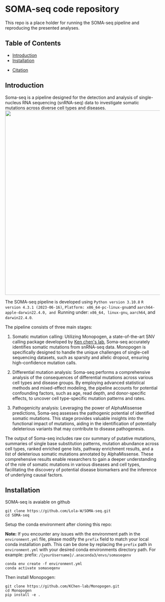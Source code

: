 # SOMA-seq code repository
This repo is a place holder for running the SOMA-seq pipeline and reproducing the presented analyses.

## Table of Contents

[//]: # 

* [Introduction](#introduction)
* [Installation](#installation)
<!-- * [Quick Start](#quick-start)
  * [Data preprocess](#data-preprocess)
  * [Germline SNV calling](#germline-snv-calling)
* [Germline SNV calling from snRNA-seq](#germline-snv-calling-from-snRNA-seq)
  * [variant calling](#variant-calling)
  * [genotyping accuracy evaluation](#genotyping-accuracy-evaluation)
  * [ancestry identification](#ancestry-identification)
* [Somatic SNV calling from scRNA-seq](#somatic-snv-calling-from-scrna-seq)
  * [preprocess](#preprocess)
  * [germline calling](#germline-calling)
  * [ld refinement on putative somatic SNVs](#ld-refinement-on-putative-somatic-SNVs)
* [FAQs](#faqs) -->
* [Citation](#citation)

[//]: # 

## Introduction
Soma-seq is a pipeline designed for the detection and analysis of single-nucleus RNA sequencing (snRNA-seq) data to investigate somatic mutations across diverse cell types and diseases. 
<image src="./resources/OverviewPipeline.png" width="600"> 

The SOMA-seq pipeline is developed using `Python version 3.10.8`
`R version 4.3.1 (2023-06-16)`, `Platform: x86_64-pc-linux-gnu`and `aarch64-apple-darwin22.4.0, and `Running under: `x86_64, linux-gnu`, `aarch64`, and `darwin22.4.0`.

The pipeline consists of three main stages:

1. Somatic mutation calling: Utilizing Monopogen, a state-of-the-art SNV calling package developed by [Ken chen's lab](https://www.mdanderson.org/research/departments-labs-institutes/labs/ken-chen-laboratory.html), Soma-seq accurately identifies somatic mutations from snRNA-seq data. Monopogen is specifically designed to handle the unique challenges of single-cell sequencing datasets, such as sparsity and allelic dropout, ensuring high-confidence mutation calls.

2. Differential mutation analysis: Soma-seq performs a comprehensive analysis of the consequences of differential mutations across various cell types and disease groups. By employing advanced statistical methods and mixed-effect modeling, the pipeline accounts for potential confounding factors, such as age, read depth, and donor-specific effects, to uncover cell type-specific mutation patterns and rates.

3. Pathogenicity analysis: Leveraging the power of AlphaMissense predictions, Soma-seq assesses the pathogenic potential of identified somatic mutations. This stage provides valuable insights into the functional impact of mutations, aiding in the identification of potentially deleterious variants that may contribute to disease pathogenesis.

The output of Soma-seq includes raw csv summary of putative mutations, summaries of single base substitution patterns, mutation abundance across cell types, ranked enriched gene lists, pathway enrichment results, and a list of deleterious somatic mutations annotated by AlphaMissense. These comprehensive results enable researchers to gain a deeper understanding of the role of somatic mutations in various diseases and cell types, facilitating the discovery of potential disease biomarkers and the inference of underlying causal factors.

## Installation
SOMA-seq is avaiable on github
```
git clone https://github.com/Lola-W/SOMA-seq.git
cd SOMA-seq
```
Setup the conda environment after cloning this repo:

**Note:** If you encounter any issues with the environment path in the `environment.yml` file, please modify the `prefix` field to match your local conda installation path. This can be done by replacing the `prefix` path in `environment.yml` with your desired conda environments directory path. For example:
prefix: `/{yourUsername}/.anaconda3/envs/somaseqenv`
```
conda env create -f environment.yml
conda activate somaseqenv
```
Then install Monopogen:
```
git clone https://github.com/KChen-lab/Monopogen.git
cd Monopogen 
pip install -e .
```

